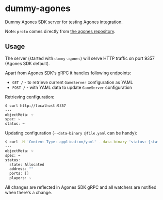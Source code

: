 # dummy-agones

Dummy [Agones](https://github.com/googleforgames/agones) SDK server for testing Agones integration.

Note: `proto` comes directly from [the agones repository](https://github.com/googleforgames/agones/tree/main/proto).

## Usage

The server (started with `dummy-agones`) will serve HTTP traffic on port 9357 (Agones SDK default).

Apart from Agones SDK's gRPC it handles following endpoints:
- `GET /` - to retrieve current `GameServer` configuration as YAML
- `POST /` - with YAML data to update `GameServer` configuration

Retrieving configuration:
```sh
$ curl http://localhost:9357
---
objectMeta: ~
spec: ~
status: ~
```

Updating configuration (`--data-binary @file.yaml` can be handy):
```sh
$ curl -H 'Content-Type: application/yaml' --data-binary 'status: {state: "Allocated", address: "", ports: []}' http://localhost:9357
---
objectMeta: ~
spec: ~
status:
  state: Allocated
  address: ""
  ports: []
  players: ~
```

All changes are reflected in Agones SDK gRPC and all watchers are notified when there's a change.
